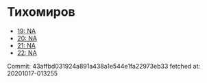# Тихомиров
- [19: NA](19.md)
- [20: NA](20.md)
- [21: NA](21.md)
- [22: NA](22.md)

Commit: 43affbd031924a891a438a1e544e1fa22973eb33
 fetched at: 20201017-013255
